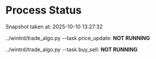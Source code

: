 # Process Status

Snapshot taken at: 2025-10-10 13:27:32

../wintrd/trade_algo.py --task price_update: **NOT RUNNING**

../wintrd/trade_algo.py --task buy_sell: **NOT RUNNING**

